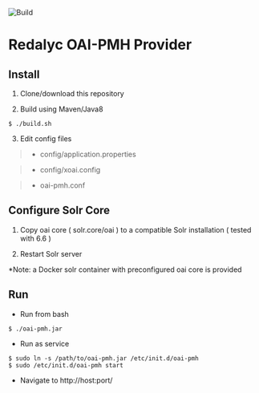 ![Build](https://github.com/lareferencia/lareferencia-oai-pmh/workflows/Build/badge.svg)


# Redalyc OAI-PMH Provider

## Install

1. Clone/download this repository

2. Build using Maven/Java8

```
$ ./build.sh
```

3. Edit config files

> - config/application.properties

> - config/xoai.config

> - oai-pmh.conf

## Configure Solr Core

1. Copy oai core ( solr.core/oai ) to a compatible Solr installation ( tested with 6.6 )

2. Restart Solr server

*Note: a Docker solr container with preconfigured oai core is provided 

## Run

- Run from bash

```
$ ./oai-pmh.jar
```

- Run as service

```
$ sudo ln -s /path/to/oai-pmh.jar /etc/init.d/oai-pmh
$ sudo /etc/init.d/oai-pmh start
``` 

- Navigate to http://host:port/ 


